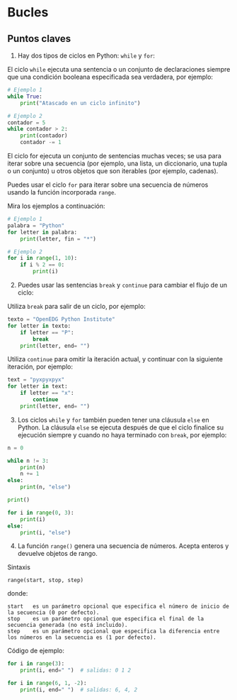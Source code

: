 # Bucles

## Puntos claves

1. Hay dos tipos de ciclos en Python: `while` y `for`:

El ciclo `while` ejecuta una sentencia o un conjunto de declaraciones siempre que una condición booleana especificada sea verdadera, por ejemplo:

```python
# Ejemplo 1
while True:
    print("Atascado en un ciclo infinito")

# Ejemplo 2
contador = 5
while contador > 2:
    print(contador)
    contador -= 1
```

El ciclo for ejecuta un conjunto de sentencias muchas veces; se usa para iterar sobre una secuencia (por ejemplo, una lista, un diccionario, una tupla o un conjunto) u otros objetos que son iterables (por ejemplo, cadenas). 

Puedes usar el ciclo `for` para iterar sobre una secuencia de números usando la función incorporada `range`. 

Mira los ejemplos a continuación:

```python
# Ejemplo 1
palabra = "Python"
for letter in palabra:
    print(letter, fin = "*")

# Ejemplo 2
for i in range(1, 10):
    if i % 2 == 0:
        print(i)
```

2. Puedes usar las sentencias `break` y `continue` para cambiar el flujo de un ciclo:

Utiliza `break` para salir de un ciclo, por ejemplo:
```python
texto = "OpenEDG Python Institute"
for letter in texto:
    if letter == "P":
        break
    print(letter, end= "")
```

Utiliza `continue` para omitir la iteración actual, y continuar con la siguiente iteración, por ejemplo:
```python
text = "pyxpyxpyx"
for letter in text:
    if letter == "x":
        continue
    print(letter, end= "")
```

3. Los ciclos `while` y `for` también pueden tener una cláusula `else` en Python. La cláusula `else` se ejecuta después de que el ciclo finalice su ejecución siempre y cuando no haya terminado con `break`, por ejemplo:

```python
n = 0

while n != 3:
    print(n)
    n += 1
else:
    print(n, "else")

print()

for i in range(0, 3):
    print(i)
else:
    print(i, "else")
```

4. La función `range()` genera una secuencia de números. Acepta enteros y devuelve objetos de rango. 

Sintaxis 

`range(start, stop, step)` 

donde:

    start   es un parámetro opcional que especifica el número de inicio de la secuencia (0 por defecto).
    stop    es un parámetro opcional que especifica el final de la secuencia generada (no está incluido).
    step    es un parámetro opcional que especifica la diferencia entre los números en la secuencia es (1 por defecto).

Código de ejemplo:

```python
for i in range(3):
    print(i, end=" ")  # salidas: 0 1 2

for i in range(6, 1, -2):
    print(i, end=" ")  # salidas: 6, 4, 2

```